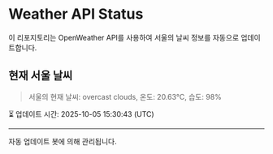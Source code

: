 
# Weather API Status

이 리포지토리는 OpenWeather API를 사용하여 서울의 날씨 정보를 자동으로 업데이트합니다.

## 현재 서울 날씨
> 서울의 현재 날씨: overcast clouds, 온도: 20.63°C, 습도: 98%

⏳ 업데이트 시간: 2025-10-05 15:30:43 (UTC)

---
자동 업데이트 봇에 의해 관리됩니다.
